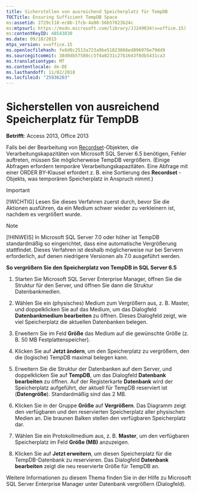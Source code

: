 ```yaml
---
title: Sicherstellen von ausreichend Speicherplatz für TempDB
TOCTitle: Ensuring Sufficient TempDB Space
ms:assetid: 2729c118-ec8b-1fcb-4a90-56b57823b24c
ms:mtpsurl: https://msdn.microsoft.com/library/JJ249034(v=office.15)
ms:contentKeyID: 48543830
ms.date: 09/18/2015
mtps_version: v=office.15
ms.openlocfilehash: fe8d0c2513a723a9be51823866ed896976e79dd9
ms.sourcegitcommit: 38d0db57580cc5f4a0231c27b1643f8db5431ca3
ms.translationtype: MT
ms.contentlocale: de-DE
ms.lasthandoff: 11/02/2018
ms.locfileid: "25936203"
---
```

# <a name="ensuring-sufficient-tempdb-space"></a>Sicherstellen von ausreichend Speicherplatz für TempDB


**Betrifft**: Access 2013, Office 2013

Falls bei der Bearbeitung von [Recordset](recordset-object-ado.md)-Objekten, die Verarbeitungskapazitäten von Microsoft SQL Server 6.5 benötigen, Fehler auftreten, müssen Sie möglicherweise TempDB vergrößern. (Einige Abfragen erfordern temporäre Verarbeitungskapazitäten. Eine Abfrage mit einer ORDER BY-Klausel erfordert z. B. eine Sortierung des **Recordset** -Objekts, was temporären Speicherplatz in Anspruch nimmt.)

> [!IMPORTANT]
> [!WICHTIG] Lesen Sie dieses Verfahren zuerst durch, bevor Sie die Aktionen ausführen, da ein Medium schwer wieder zu verkleinern ist, nachdem es vergrößert wurde.

> [!NOTE]
> [!HINWEIS] In Microsoft SQL Server 7.0 oder höher ist TempDB standardmäßig so eingerichtet, dass eine automatische Vergrößerung stattfindet. Dieses Verfahren ist deshalb möglicherweise nur bei Servern erforderlich, auf denen niedrigere Versionen als 7.0 ausgeführt werden.



**So vergrößern Sie den Speicherplatz von TempDB in SQL Server 6.5**

1.  Starten Sie Microsoft SQL Server Enterprise Manager, öffnen Sie die Struktur für den Server, und öffnen Sie dann die Struktur Datenbankmedien.

2.  Wählen Sie ein (physisches) Medium zum Vergrößern aus, z. B. Master, und doppelklicken Sie auf das Medium, um das Dialogfeld **Datenbankmedium bearbeiten** zu öffnen. Dieses Dialogfeld zeigt, wie viel Speicherplatz die aktuellen Datenbanken belegen.

3.  Erweitern Sie im Feld **Größe** das Medium auf die gewünschte Größe (z. B. 50 MB Festplattenspeicher).

4.  Klicken Sie auf **Jetzt ändern**, um den Speicherplatz zu vergrößern, den die (logische) TempDB maximal belegen kann.

5.  Erweitern Sie die Struktur der Datenbanken auf dem Server, und doppelklicken Sie auf **TempDB**, um das Dialogfeld **Datenbank bearbeiten** zu öffnen. Auf der Registerkarte **Datenbank** wird der Speicherplatz aufgeführt, der aktuell für TempDB reserviert ist (**Datengröße**). Standardmäßig sind das 2 MB.

6.  Klicken Sie in der Gruppe **Größe** auf **Vergrößern**. Das Diagramm zeigt den verfügbaren und den reservierten Speicherplatz aller physischen Medien an. Die braunen Balken stellen den verfügbaren Speicherplatz dar.

7.  Wählen Sie ein Protokollmedium aus, z. B. **Master**, um den verfügbaren Speicherplatz im Feld **Größe (MB)** anzuzeigen.

8.  Klicken Sie auf **Jetzt erweitern**, um diesen Speicherplatz für die TempDB-Datenbank zu reservieren. Das Dialogfeld **Datenbank bearbeiten** zeigt die neu reservierte Größe für TempDB an.

Weitere Informationen zu diesem Thema finden Sie in der Hilfe zu Microsoft SQL Server Enterprise Manager unter Datenbank vergrößern (Dialogfeld).


